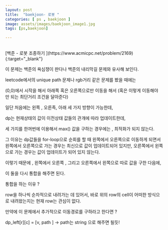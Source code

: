 ```yaml
---
layout: post
title:  "baekjoon- 로봇 "
categories: [ ps , baekjoon ]
image: assets/images/baekjoon_image1.jpg
tags: [ps,baekjoon]

---
```


<br>
[백준 - 로봇 조종하기 ](https://www.acmicpc.net/problem/2169){:target="_blank"}



이 문제는 백준의 욕심쟁이 판다나 백준의 내리막길 문제와 유사해 보인다. 

leetcode에서의 unique path 문제나 rgb거리 같은 문제를 봤을 때에는 

(0,0)에서 시작을 해서 아래쪽 혹은 오른쪽으로만 이동을 해서 (혹은 이렇게 이동해야 만 되는 최단거리 조건을 달아준다) 

일단 처음에는 왼쪽 , 오른족, 아래 세 가지 방향이 가능한데, 

dp는 현재상태의 값이 이전상태 값들의 관걔에 따라 업데이트한데, 

세 가지를 한꺼번에 이용해서 max() 값을 구하는 경우에는 , 최적화가 되지 않는다. 

그 이유는 dp값들을 for-loop으로 순회를 할 때 왼쪽에서 오른쪽으로 이동하게 되면서 왼쪽에서 오른쪽으로 가는 경우는 최신으로 값이 업데이트되어 있지만, 오른쪽에서 왼쪽으로 가는 경우는 값이 업데이트가 되어 있지 않는다. 

이렇기 때문에 , 왼쪽에서 오른쪽 , 그리고 오른쪽에서 왼쪽으로 따로 값을 구한 다음에, 

이 둘을 다시 통합을 해주면 된다. 

통합을 하는 이유 ? 

row을 하나씩 순차적으로 내려가는 데 있어서, 바로 위의 row의 cell이 어떠한 방식으로 내려왔는지는 현재 row는 관심이 없다. 

만약에 이 문제에서 추가적으로 이동경로를 구하라고 한다면 ? 

dp_left[r][c] = [v, path ] → path는 string 으로 해주면 될듯!